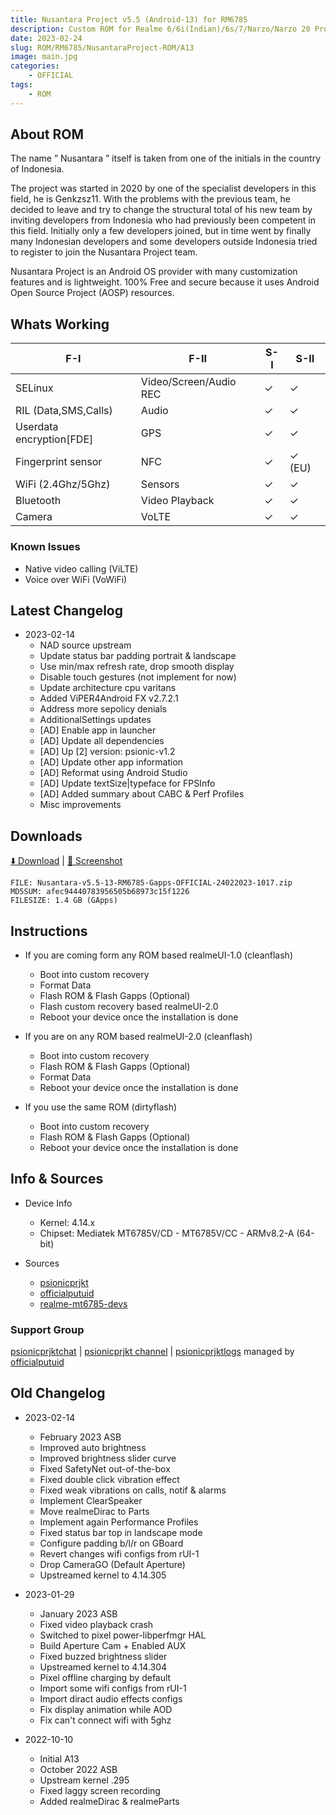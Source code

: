 ```yaml
---
title: Nusantara Project v5.5 (Android-13) for RM6785
description: Custom ROM for Realme 6/6i(Indian)/6s/7/Narzo/Narzo 20 Pro/Narzo 30 4G (RM6785)
date: 2023-02-24
slug: ROM/RM6785/NusantaraProject-ROM/A13
image: main.jpg
categories:
    - OFFICIAL
tags:
    - ROM
---
```


## About ROM
The name ” Nusantara ” itself is taken from one of the initials in the country of Indonesia.

The project was started in 2020 by one of the specialist developers in this field, he is Genkzsz11. With the problems with the previous team, he decided to leave and try to change the structural total of his new team by inviting developers from Indonesia who had previously been competent in this field. Initially only a few developers joined, but in time went by finally many Indonesian developers and some developers outside Indonesia tried to register to join the Nusantara Project team.

Nusantara Project is an Android OS provider with many customization features and is lightweight. 100% Free and secure because it uses Android Open Source Project (AOSP) resources.

## Whats Working
F-I | F-II | S-I | S-II
---------|---------|---------|---------
SELinux | Video/Screen/Audio REC | ✓ | ✓
RIL (Data,SMS,Calls) | Audio | ✓ | ✓
Userdata encryption[FDE] | GPS | ✓ | ✓
Fingerprint sensor | NFC | ✓ | ✓ (EU)
WiFi (2.4Ghz/5Ghz) | Sensors | ✓ | ✓
Bluetooth | Video Playback | ✓ | ✓
Camera | VoLTE | ✓ | ✓

### Known Issues
* Native video calling (ViLTE)
* Voice over WiFi (VoWiFi)

## Latest Changelog
* 2023-02-14
  * NAD source upstream
  * Update status bar padding portrait & landscape
  * Use min/max refresh rate, drop smooth display
  * Disable touch gestures (not implement for now)
  * Update architecture cpu varitans
  * Added ViPER4Android FX v2.7.2.1
  * Address more sepolicy denials
  * AdditionalSettings updates
  * [AD] Enable app in launcher
  * [AD] Update all dependencies
  * [AD] Up [2] version: psionic-v1.2
  * [AD] Update other app information
  * [AD] Reformat using Android Studio
  * [AD] Update textSize|typeface for FPSInfo 
  * [AD] Added summary about CABC & Perf Profiles 
  * Misc improvements

## Downloads
[⬇️ Download](https://sourceforge.net/projects/psionicprjkt/files/RM6785/NAD-13/Nusantara-v5.5-13-RM6785-Gapps-OFFICIAL-24022023-1017.zip/download) | [🌆 Screenshot](https://photos.app.goo.gl/9ZFnWftemQa8cjAS6)

```
FILE: Nusantara-v5.5-13-RM6785-Gapps-OFFICIAL-24022023-1017.zip
MD5SUM: afec94440783956505b68973c15f1226
FILESIZE: 1.4 GB (GApps)
```

## Instructions
* If you are coming form any ROM based realmeUI-1.0 (cleanflash)
  * Boot into custom recovery
  * Format Data
  * Flash ROM &  Flash Gapps (Optional)
  * Flash custom recovery based realmeUI-2.0
  * Reboot your device once the installation is done

* If you are on any ROM based realmeUI-2.0 (cleanflash)
  * Boot into custom recovery
  * Flash ROM &  Flash Gapps (Optional)
  * Format Data
  * Reboot your device once the installation is done

* If you use the same ROM (dirtyflash)
  * Boot into custom recovery
  * Flash ROM &  Flash Gapps (Optional)
  * Reboot your device once the installation is done

## Info & Sources
* Device Info
  * Kernel: 4.14.x
  * Chipset: Mediatek MT6785V/CD - MT6785V/CC - ARMv8.2-A (64-bit)

* Sources
  * [psionicprjkt](https://github.com/psionicprjkt)
  * [officialputuid](https://github.com/officialputuid)
  * [realme-mt6785-devs](https://github.com/realme-mt6785-devs)

### Support Group
[psionicprjktchat](https://t.me/psionicprjktchat) | [psionicprjkt channel](https://t.me/psionicprjkt) | [psionicprjktlogs](https://t.me/psionicprjktlogs) managed by [officialputuid](https://t.me/officialputuid)

## Old Changelog
* 2023-02-14
  * February 2023 ASB
  * Improved auto brightness
  * Improved brightness slider curve
  * Fixed SafetyNet out-of-the-box
  * Fixed double click vibration effect
  * Fixed weak vibrations on calls, notif & alarms
  * Implement ClearSpeaker
  * Move realmeDirac to Parts
  * Implement again Performance Profiles
  * Fixed status bar top in landscape mode
  * Configure padding b/l/r on GBoard 
  * Revert changes wifi configs from rUI-1
  * Drop CameraGO (Default Aperture)
  * Upstreamed kernel to 4.14.305

* 2023-01-29
  * January 2023 ASB
  * Fixed video playback crash
  * Switched to pixel power-libperfmgr HAL
  * Build Aperture Cam + Enabled AUX
  * Fixed buzzed brightness slider
  * Upstreamed kernel to 4.14.304
  * Pixel offline charging by default
  * Import some wifi configs from rUI-1
  * Import diract audio effects configs
  * Fix display animation while AOD
  * Fix can't connect wifi with 5ghz

* 2022-10-10
  * Initial A13
  * October 2022 ASB
  * Upstream kernel .295
  * Fixed laggy screen recording
  * Added realmeDirac & realmeParts
